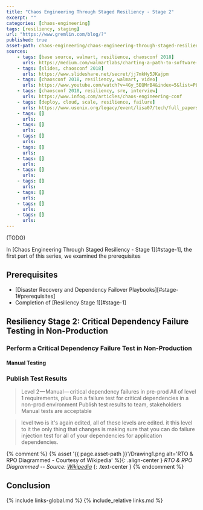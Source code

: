 ```yaml
---
title: "Chaos Engineering Through Staged Resiliency - Stage 2"
excerpt: ""
categories: [chaos-engineering]
tags: [resiliency, staging]
url: "https://www.gremlin.com/blog/?"
published: true
asset-path: chaos-engineering/chaos-engineering-through-staged-resiliency/stage-2
sources:
    - tags: [base source, walmart, resilience, chaosconf 2018]
      urls: https://medium.com/walmartlabs/charting-a-path-to-software-resiliency-38148d956f4a
    - tags: [slides, chaosconf 2018]
      urls: https://www.slideshare.net/secret/jj7mkHy5JKajpm
    - tags: [chaosconf 2018, resiliency, walmart, video]
      urls: https://www.youtube.com/watch?v=4Gy_5EQMrB4&index=5&list=PLLIx5ktghjqKtZdfDDyuJrlhC-ICfhVAN&t=0s
    - tags: [chaosconf 2018, resiliency, sre, interview]
      urls: https://www.infoq.com/articles/chaos-engineering-conf
    - tags: [deploy, cloud, scale, resilience, failure]
      urls: https://www.usenix.org/legacy/event/lisa07/tech/full_papers/hamilton/hamilton_html/index.html
    - tags: []
      urls: 
    - tags: []
      urls: 
    - tags: []
      urls: 
    - tags: []
      urls: 
    - tags: []
      urls: 
    - tags: []
      urls: 
    - tags: []
      urls: 
    - tags: []
      urls: 
    - tags: []
      urls: 
    - tags: []
      urls:   
---
```


(TODO)

In [Chaos Engineering Through Staged Resiliency - Stage 1][#stage-1], the first part of this series, we examined the prerequisites

## Prerequisites

- [Disaster Recovery and Dependency Failover Playbooks][#stage-1#prerequisites]
- Completion of [Resiliency Stage 1][#stage-1]

## Resiliency Stage 2: Critical Dependency Failure Testing in Non-Production

### Perform a Critical Dependency Failure Test in Non-Production

#### Manual Testing

### Publish Test Results

> Level 2 — Manual — critical dependency failures in pre-prod
> All of level 1 requirements, plus
> Run a failure test for critical dependencies in a non-prod environment
> Publish test results to team, stakeholders
> Manual tests are acceptable

> level two is it's again edited, all of these levels are edited. it this level to it the only thing that changes is making sure that you can do failure injection test for all of your dependencies for application dependencies. 

{% comment %}
{% asset '{{ page.asset-path }}'/Drawing1.png alt='RTO & RPO Diagrammed - Courtesy of Wikipedia' %}{: .align-center }
_RTO & RPO Diagrammed -- Source: [Wikipedia](https://en.wikipedia.org/wiki/File:RPO_RTO_example_converted.png)_
{: .text-center }
{% endcomment %}

## Conclusion

{% include          links-global.md %}
{% include_relative links.md %}